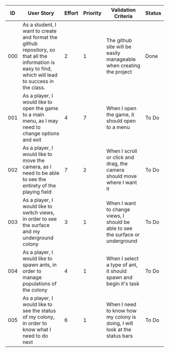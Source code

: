 | ID | User Story | Effort | Priority | Validation Criteria | Status |
|----|------------|--------|----------|---------------------|--------|
| 000 | As a student, I want to create and format the github repository, so that all the information is easy to find, which will lead to success in the class. | 2 | 1 | The github site will be easily manageable when creating the project | Done |
| 001 | As a player, I would like to open the game to a main menu, as I may need to change options and exit | 4 | 7 | When I open the game, it should open to a menu | To Do |
| 002 | As a player, I would like to move the camera, as I need to be able to see the entirety of the playing field | 7 | 2 | When I scroll or click and drag, the camera should move where I want it | To Do |
| 003 | As a player, I would like to switch views, in order to see the surface and my underground colony | 3 | 1 | When I want to change views, I should be able to see the surface or underground | To Do | 
| 004 | As a player, I would like to spawn ants, in order to manage populations of the colony | 4 | 1 | When I select a type of ant, it should spawn and begin it's task | To Do |
| 005 | As a player, I would like to see the status of my colony, in order to know what I need to do next | 6 | 1 | When I need to know how my colony is doing, I will look at the status bars | To Do |
